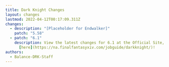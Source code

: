 ```yaml
---
title: Dark Knight Changes
layout: changes
lastmod: 2022-04-12T00:17:09.311Z
changes:
  - description: "[Placeholder for Endwalker]"
    patch: "5.58"
  - patch: "6.1"
    description: View the latest changes for 6.1 at the Official Site, located
      [here](https://na.finalfantasyxiv.com/jobguide/darkknight/)!
authors:
  - Balance-DRK-Staff
---
```

